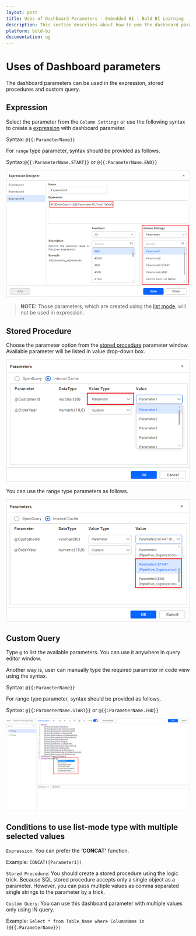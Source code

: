 ```yaml
---
layout: post
title: Uses of Dashboard Parameters - Embedded BI | Bold BI Learning
description: This section describes about how to use the dashboard parameters in dashboards using Bold BI Embedded. 
platform: bold-bi
documentation: ug
---
```


# Uses of Dashboard parameters

The dashboard parameters can be used in the expression, stored procedures and custom query.

## Expression

Select the parameter from the `Column Settings` or use the following syntax to create a [expression](/transforming-data/configuring-expression-columns.md) with dashboard parameter.

 Syntax: `@{{:ParameterName}}`

 For `range` type parameter, syntax should be provided as follows.

 Syntax:`@{{:ParameterName.START}}` or `@{{:ParameterName.END}}`

![Use dashboard parameter in expression column](/static/assets/working-with-datasource/dashboard-parameter/images/dashboard-parameter-in-expression.png)

> **NOTE:** Those parameters, which are created using the [list mode](/working-with-data-source/configuring-dashboard-parameters/#list-mode), will not be used in expression.

## Stored Procedure

Choose the parameter option from the [stored procedure](/connecting-to-stored-procedures.md) parameter window. Available parameter will be listed in value drop-down box.

![Use dashboard parameter in stored procedure](/static/assets/working-with-datasource/dashboard-parameter/images/dashboard-parameter-in-SP.png)

You can use the range type parameters as follows.

![Range type parameter in stored procedure](/static/assets/working-with-datasource/dashboard-parameter/images/dashboard-parameter-SP-range.png)

## Custom Query

Type `@` to list the available parameters. You can use it anywhere in query editor window.

Another way is, user can manually type the required parameter in code view using the syntax.

Syntax: `@{{:ParameterName}}`

 For range type parameter, syntax should be provided as follows.

Syntax: `@{{:ParameterName.START}}` or `@{{:ParameterName.END}}`

![Use dashboard parameter in code view](/static/assets/working-with-datasource/dashboard-parameter/images/dashboard-parameter-code-view.png)

## Conditions to use list-mode type with multiple selected values

`Expression`: You can prefer the **‘CONCAT’** function.

Example: `CONCAT([Parameter1])`

`Stored Procedure`:  You should create a stored procedure using the logic trick. Because SQL stored procedure accepts only a single object as a parameter. However, you can pass multiple values as comma separated single strings to the parameter by a trick.

`Custom Query`: You can use this dashboard parameter with multiple values only using IN query.

Example: `Select * from Table_Name where ColumnName in (@{{:ParameterName}})`